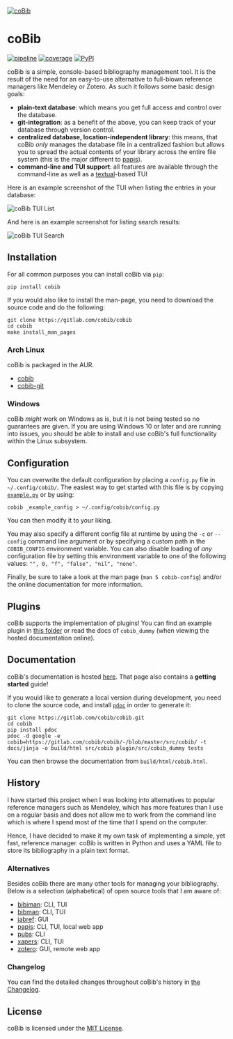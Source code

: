 [![coBib](https://gitlab.com/cobib/cobib/-/raw/master/docs/logo/cobib_logo.svg)](https://cobib.gitlab.io/cobib/cobib.html)

# coBib

[![pipeline](https://gitlab.com/cobib/cobib/badges/master/pipeline.svg)](https://gitlab.com/cobib/cobib/-/pipelines)
[![coverage](https://gitlab.com/cobib/cobib/badges/master/coverage.svg)](https://gitlab.com/cobib/cobib/-/graphs/master/charts)
[![PyPI](https://img.shields.io/pypi/v/cobib)](https://pypi.org/project/cobib/)

coBib is a simple, console-based bibliography management tool.
It is the result of the need for an easy-to-use alternative to full-blown reference managers like Mendeley or Zotero.
As such it follows some basic design goals:

* **plain-text database**: which means you get full access and control over the database.
* **git-integration**: as a benefit of the above, you can keep track of your database through version control.
* **centralized database, location-independent library**: this means, that coBib *only* manages the
  database file in a centralized fashion but allows you to spread the actual contents of your
  library across the entire file system (this is the major different to
  [papis](https://papis.readthedocs.io/en/latest/library_structure.html)).
* **command-line and TUI support**: all features are available through the command-line as well as a
  [textual](https://textual.textualize.io/)-based TUI

Here is an example screenshot of the TUI when listing the entries in your database:

![coBib TUI List](https://gitlab.com/cobib/cobib/-/raw/master/docs/screenshots/cobib_tui_list.svg)

And here is an example screenshot for listing search results:

![coBib TUI Search](https://gitlab.com/cobib/cobib/-/raw/master/docs/screenshots/cobib_tui_search.svg)


## Installation

For all common purposes you can install coBib via `pip`:

```
pip install cobib
```

If you would also like to install the man-page, you need to download the source
code and do the following:

```
git clone https://gitlab.com/cobib/cobib
cd cobib
make install_man_pages
```

### Arch Linux

coBib is packaged in the AUR.
* [cobib](https://aur.archlinux.org/packages/cobib/)
* [cobib-git](https://aur.archlinux.org/packages/cobib-git/)

### Windows

coBib _might_ work on Windows as is, but it is not being tested so no guarantees are given.
If you are using Windows 10 or later and are running into issues, you should be able to install and
use coBib's full functionality within the Linux subsystem.


## Configuration

You can overwrite the default configuration by placing a `config.py` file in `~/.config/cobib/`.
The easiest way to get started with this file is by copying [`example.py`](https://gitlab.com/cobib/cobib/-/blob/master/src/cobib/config/example.py)
or by using:

```
cobib _example_config > ~/.config/cobib/config.py
```

You can then modify it to your liking.

You may also specify a different config file at runtime by using the `-c` or `--config` command line argument or by specifying a custom path in the `COBIB_CONFIG` environment variable.
You can also disable loading of _any_ configuration file by setting this environment variable to one of the following values: `"", 0, "f", "false", "nil", "none"`.

Finally, be sure to take a look at the man page (`man 5 cobib-config`) and/or the online documentation for more information.


## Plugins

coBib supports the implementation of plugins!
You can find an example plugin in [this folder](./plugin) or read the docs of
`cobib_dummy` (when viewing the hosted documentation online).


## Documentation

coBib's documentation is hosted [here](https://cobib.gitlab.io/cobib/cobib.html).
That page also contains a **getting started** guide!

If you would like to generate a local version during development, you need to clone the source code, and install [`pdoc`](https://github.com/mitmproxy/pdoc) in order to generate it:

```
git clone https://gitlab.com/cobib/cobib.git
cd cobib
pip install pdoc
pdoc -d google -e cobib=https://gitlab.com/cobib/cobib/-/blob/master/src/cobib/ -t docs/jinja -o build/html src/cobib plugin/src/cobib_dummy tests
```

You can then browse the documentation from `build/html/cobib.html`.


## History

I have started this project when I was looking into alternatives to popular reference managers such as Mendeley,
which has more features than I use on a regular basis and does not allow me to work from the command line which is where I spend most of the time that I spend on the computer.

Hence, I have decided to make it my own task of implementing a simple, yet fast, reference manager.
coBib is written in Python and uses a YAML file to store its bibliography in a plain text format.

### Alternatives

Besides coBib there are many other tools for managing your bibliography.
Below is a selection (alphabetical) of open source tools that I am aware of:

- [bibiman](https://codeberg.org/lukeflo/bibiman): CLI, TUI
- [bibman](https://codeberg.org/KMIJPH/bibman): CLI, TUI
- [jabref](https://github.com/JabRef/jabref): GUI
- [papis](https://github.com/papis/papis): CLI, TUI, local web app
- [pubs](https://github.com/pubs/pubs): CLI
- [xapers](https://finestructure.net/xapers): CLI, TUI
- [zotero](https://github.com/zotero/zotero): GUI, remote web app

### Changelog

You can find the detailed changes throughout coBib's history in [the Changelog](https://gitlab.com/cobib/cobib/-/blob/master/CHANGELOG.md).


## License

coBib is licensed under the [MIT License](https://gitlab.com/cobib/cobib/-/blob/master/LICENSE.txt).

[^1]: References like this one get interpreted by the documentation generator. If you are reading this as the README page, you may find the [online documentation](https://cobib.gitlab.io/cobib/cobib.html) more enjoyable.

[//]: # ( vim: set ft=markdown tw=0: )
